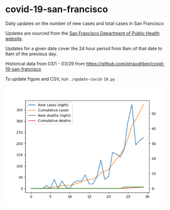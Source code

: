 # covid-19-san-francisco

Daily updates on the number of new cases and total cases in San Francisco

Updates are sourced from the [San Francisco Department of Public Health website](https://www.sfdph.org/dph/alerts/coronavirus.asp).

Updates for a given date cover the 24 hour period from 9am of that date to 9am of the previous day.

Historical data from 03/1 - 03/29 from https://github.com/ptraughber/covid-19-san-francisco

To update figure and CSV, run `./update-covid-19.py`

![figure](covid-19-fig.png)

